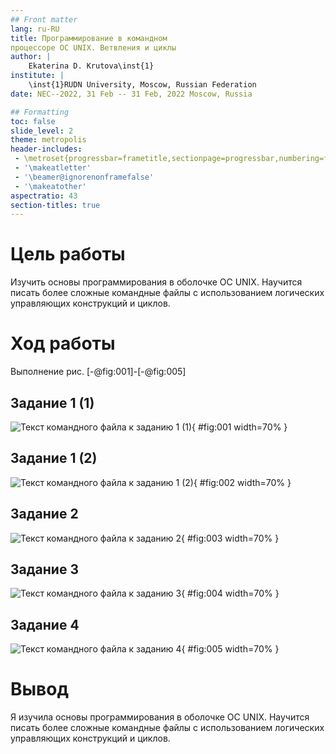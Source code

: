 ```yaml
---
## Front matter
lang: ru-RU
title: Программирование в командном
процессоре ОС UNIX. Ветвления и циклы
author: |
	Ekaterina D. Krutova\inst{1}
institute: |
	\inst{1}RUDN University, Moscow, Russian Federation
date: NEC--2022, 31 Feb -- 31 Feb, 2022 Moscow, Russia

## Formatting
toc: false
slide_level: 2
theme: metropolis
header-includes: 
 - \metroset{progressbar=frametitle,sectionpage=progressbar,numbering=fraction}
 - '\makeatletter'
 - '\beamer@ignorenonframefalse'
 - '\makeatother'
aspectratio: 43
section-titles: true
---
```

# Цель работы

Изучить основы программирования в оболочке ОС UNIX. Научится писать более
сложные командные файлы с использованием логических управляющих конструкций
и циклов.

# Ход работы

Выполнение рис. [-@fig:001]-[-@fig:005]

## Задание 1 (1)

![Текст командного файла к заданию 1 (1)](pics11/Screenshot_12.jpg){ #fig:001 width=70% }

## Задание 1 (2)

![Текст командного файла к заданию 1 (2)](pics11/Screenshot_13.jpg){ #fig:002 width=70% }

## Задание 2

![Текст командного файла к заданию 2](pics11/Screenshot_4.jpg){ #fig:003 width=70% }

## Задание 3

![Текст командного файла к заданию 3](pics11/Screenshot_6.jpg){ #fig:004 width=70% }

## Задание 4

![Текст командного файла к заданию 4](pics11/Screenshot_9.jpg){ #fig:005 width=70% }

# Вывод

Я изучила основы программирования в оболочке ОС UNIX. Научится писать более
сложные командные файлы с использованием логических управляющих конструкций
и циклов.
